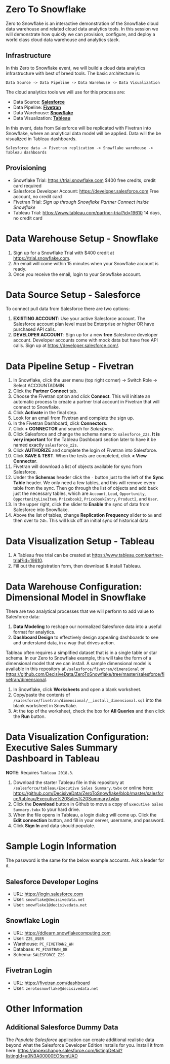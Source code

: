 # Zero To Snowflake

Zero to Snowflake is an interactive demonstration of the Snowflake cloud data warehouse and related cloud data analytics tools. In this session we will demonstrate how quickly we can provision, configure, and deploy a world class cloud data warehouse and analytics stack.

## Infrastructure

In this Zero to Snowflake event, we will build a cloud data analytics infrastructure with best of breed tools. The basic architecture is:

    Data Source -> Data Pipeline -> Data Warehouse -> Data Visualization

The cloud analytics tools we will use for this process are:

- Data Source: [**Salesforce**](https://www.salesforce.com)
- Data Pipeline: [**Fivetran**](https://www.fivetran.com)
- Data Warehouse: [**Snowflake**](https://www.snowflake.com)
- Data Visualization: [**Tableau**](https://www.tableau.com)

In this event, data from Salesforce will be replicated with Fivetran into Snowflake, where an analytical data model will be applied. Data will the be visualized in Tableau dashboards.

    Salesforce data -> Fivetran replication -> Snowflake warehouse -> Tableau dashboards

## Provisioning

- Snowflake Trial: https://trial.snowflake.com $400 free credits, credit card required
- Salesforce Developer Account: https://developer.salesforce.com Free account, no credit card
- Fivetran Trial: *Sign up through Snowflake Partner Connect inside Snowflake*
- Tableau Trial: https://www.tableau.com/partner-trial?id=19610 14 days, no credit card

# Data Warehouse Setup - Snowflake

1. Sign up for a Snowflake Trial with $400 credit at https://trial.snowflake.com.
2. An email will come within 15 minutes when your Snowflake account is ready.
3. Once you receive the email, login to your Snowflake account.

# Data Source Setup - Salesforce

To connect pull data from Salesforce there are two options:

1. **EXISTING ACCOUNT**: Use your active Salesforce account. The Salesforce account plan level must be Enterprise or higher OR have purchased API calls.
2. **DEVELOPER ACCOUNT**: Sign up for a new **free** Salesforce developer account. Developer accounts come with mock data but have free API calls. Sign up at https://developer.salesforce.com/.

# Data Pipeline Setup - Fivetran

1. In Snowflake, click the user menu (top right corner) → Switch Role → Select ACCOUNTADMIN.
2. Click the **Partner Connect** tab.
3. Choose the Fivetran option and click **Connect**. This will initiate an automatic process to create a partner trial account in Fivetran that will connect to Snowflake.
4. Click **Activate** in the final step.
5. Look for an email from Fivetran and complete the sign up.
6. In the Fivetran Dashboard, click **Connectors**.
7. Click **+ CONNECTOR** and search for *Salesforce*.
8. Click Salesforce and change the schema name to  `salesforce_z2s`. **It is very important** for the Tableau Dashboard section later to have it be named exactly `salesforce_z2s`.
9. Click **AUTHORIZE** and complete the login of Fivetran into Salesforce.
10. Click **SAVE & TEST**. When the tests are completed, click **< View Connector**.
11. Fivetran will download a list of objects available for sync from Salesforce.
12. Under the **Schemas** header click the `-` button just to the left of the **Sync Table** header. We only need a few tables, and this will remove every table from the sync. Then go through the list of objects and add back just the necessary tables, which are `Account`, `Lead`, `Opportunity`, `OpportunityLineItem`, `Pricebook2`, `PricebookEntry`, `Product2`, and `User`.
13. In the upper right, click the slider to **Enable** the sync of data from Salesforce into Snowflake.
14. Above the list of tables, change **Replication Frequency** slider to `5m` and then over to `24h`. This will kick off an initial sync of historical data.

# Data Visualization Setup - Tableau

1. A Tableau free trial can be created at https://www.tableau.com/partner-trial?id=19610.
2. Fill out the registration form, then download & install Tableau.

# Data Warehouse Configuration: Dimensional Model in Snowflake

There are two analytical processes that we will perform to add value to Salesforce data:

1. **Data Modeling** to reshape our normalized Salesforce data into a useful format for analytics.
2. **Dashboard Design** to effectively design appealing dashboards to see and understand data, in a way that drives action.

Tableau often requires a simplified dataset that is in a single table or star schema. In our Zero to Snowflake example, this will take the form of a dimensional model that we can install. A sample dimensional model is available in this repository at `/salesforce/fivetran/dimensional` or https://github.com/DecisiveData/ZeroToSnowflake/tree/master/salesforce/fivetran/dimensional.

1. In Snowflake, click **Worksheets** and open a blank worksheet.
2. Copy/paste the contents of `/salesforce/fivetran/dimensional/__install_dimensional.sql` into the blank worksheet in Snowflake.
3. At the top of the worksheet, check the box for **All Queries** and then click the **Run** button.

# Data Visualization Configuration: Executive Sales Summary Dashboard in Tableau

**NOTE**: Requires `Tableau 2018.3`.

1. Download the starter Tableau file in this repository at `/salesforce/tableau/Executive Sales Summary.twbx` or online here: https://github.com/DecisiveData/ZeroToSnowflake/blob/master/salesforce/tableau/Executive%20Sales%20Summary.twbx
2. Click the **Download** button in Github to move a copy of `Executive Sales Summary.twbx` to your hard drive.
3. When the file opens in Tableau, a login dialog will come up. Click the **Edit connection** button, and fill in your server, username, and password.
4. Click **Sign In** and data should populate.

# Sample Login Information

The password is the same for the below example accounts. Ask a leader for it.

## Salesforce Developer Logins

- URL: https://login.salesforce.com
- User: `snowflake@decisivedata.net`
- User: `snowflake1@decisivedata.net`

## Snowflake Login

- URL: https://ddlearn.snowflakecomputing.com
- User: `Z2S_USER`
- Warehouse: `PC_FIVETRAN2_WH`
- Database: `PC_FIVETRAN_DB`
- Schema: `SALESFORCE_Z2S`

## Fivetran Login

- URL: https://fivetran.com/dashboard
- User: `zerotosnowflake@decisivedata.net`

# Other Information

## Additional Salesforce Dummy Data

The *Populate Salesforce* application can create additional realistic data beyond what the Salesforce Developer Edition installs for you. Install it from here: https://appexchange.salesforce.com/listingDetail?listingId=a0N3A00000EO5smUAD